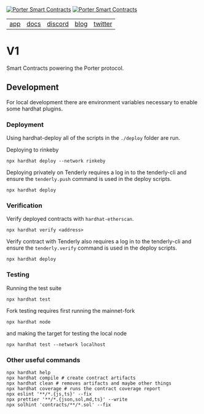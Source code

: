 [![Porter Smart Contracts](https://user-images.githubusercontent.com/7458951/157589962-34664111-72cb-40c9-81cf-86253cb671c4.png)](https://porter.finance/#gh-dark-mode-only)
[![Porter Smart Contracts](https://user-images.githubusercontent.com/7458951/157590019-ef886a73-bda8-489f-888d-a98faecf9c61.png)](https://porter.finance/#gh-light-mode-only)

<table align="center">
 <tr>
  <td><a href="https://porter.finance">app</a></td>
  <td><a href="https://docs.porter.finance" />docs</a></td>
  <td><a href="https://discord.com/invite/9hJKzXPjHm" />discord</a></td>
  <td><a href="https://blog.porter.finance/" />blog</a></td>
  <td><a href="https://twitter.com/porterfinance" />twitter</a></td>
 </tr>
</table>

# V1 

Smart Contracts powering the Porter protocol. 

## Development

For local development there are environment variables necessary to enable some hardhat plugins. 
### Deployment

Using hardhat-deploy all of the scripts in the `./deploy` folder are run.

Deploying to rinkeby
```
npx hardhat deploy --network rinkeby
```
Deploying privately on Tenderly requires a log in to the tenderly-cli and ensure the `tenderly.push` command is used in the deploy scripts.
```
npx hardhat deploy
```
### Verification
Verify deployed contracts with `hardhat-etherscan`.
```
npx hardhat verify <address>
```
Verify contract with Tenderly also requires a log in to the tenderly-cli and ensure the `tenderly.verify` command is used in the deploy scripts.
```
npx hardhat deploy
```
### Testing
Running the test suite
```
npx hardhat test
```
Fork testing requires first running the mainnet-fork
```
npx hardhat node
```
and making the target for testing the local node
```
npx hardhat test --network localhost
```

### Other useful commands
```shell
npx hardhat help
npx hardhat compile # create contract artifacts
npx hardhat clean # removes artifacts and maybe other things
npx hardhat coverage # runs the contract coverage report
npx eslint '**/*.{js,ts}' --fix
npx prettier '**/*.{json,sol,md,ts}' --write
npx solhint 'contracts/**/*.sol' --fix
```
